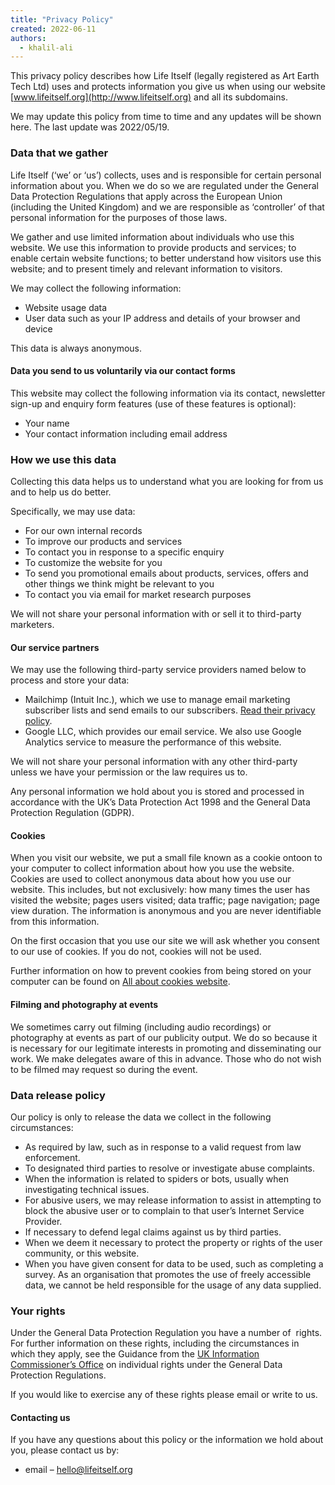 ```yaml
---
title: "Privacy Policy"
created: 2022-06-11
authors: 
  - khalil-ali
---
```


This privacy policy describes how Life Itself (legally registered as Art Earth Tech Ltd) uses and protects information you give us when using our website [www.lifeitself.org](http://www.lifeitself.org) and all its subdomains.  

We may update this policy from time to time and any updates will be shown here. The last update was 2022/05/19. 

### Data that we gather

Life Itself (‘we’ or ‘us’) collects, uses and is responsible for certain personal information about you. When we do so we are regulated under the General Data Protection Regulations that apply across the European Union (including the United Kingdom) and we are responsible as ‘controller’ of that personal information for the purposes of those laws.

We gather and use limited information about individuals who use this website. We use this information to provide products and services; to enable certain website functions; to better understand how visitors use this website; and to present timely and relevant information to visitors.

We may collect the following information:

- Website usage data
- User data such as your IP address and details of your browser and device

This data is always anonymous. 

#### Data you send to us voluntarily via our contact forms

This website may collect the following information via its contact, newsletter sign-up and enquiry form features (use of these features is optional):

- Your name
- Your contact information including email address

### How we use this data

Collecting this data helps us to understand what you are looking for from us and to help us do better.

Specifically, we may use data:

- For our own internal records
- To improve our products and services
- To contact you in response to a specific enquiry
- To customize the website for you
- To send you promotional emails about products, services, offers and other things we think might be relevant to you
- To contact you via email for market research purposes

We will not share your personal information with or sell it to third-party marketers.

#### Our service partners

We may use the following third-party service providers named below to process and store your data:

- Mailchimp (Intuit Inc.), which we use to manage email marketing subscriber lists and send emails to our subscribers. [Read their privacy policy](https://mailchimp.com/legal/privacy/).
- Google LLC, which provides our email service. We also use Google Analytics service to measure the performance of this website.

We will not share your personal information with any other third-party unless we have your permission or the law requires us to.

Any personal information we hold about you is stored and processed in accordance with the UK’s Data Protection Act 1998 and the General Data Protection Regulation (GDPR).

#### Cookies

When you visit our website, we put a small file known as a cookie ontoon to your computer to collect information about how you use the website. Cookies are used to collect anonymous data about how you use our website. This includes, but not exclusively: how many times the user has visited the website; pages users visited; data traffic; page navigation; page view duration. The information is anonymous and you are never identifiable from this information. 

On the first occasion that you use our site we will ask whether you consent to our use of cookies. If you do not, cookies will not be used.

Further information on how to prevent cookies from being stored on your computer can be found on [All about cookies website](http://www.allaboutcookies.org/).

#### Filming and photography at events

We sometimes carry out filming (including audio recordings) or photography at events as part of our publicity output. We do so because it is necessary for our legitimate interests in promoting and disseminating our work. We make delegates aware of this in advance. Those who do not wish to be filmed may request so during the event.

### Data release policy

Our policy is only to release the data we collect in the following circumstances:

- As required by law, such as in response to a valid request from law enforcement.
- To designated third parties to resolve or investigate abuse complaints.
- When the information is related to spiders or bots, usually when investigating technical issues.
- For abusive users, we may release information to assist in attempting to block the abusive user or to complain to that user’s Internet Service Provider.
- If necessary to defend legal claims against us by third parties.
- When we deem it necessary to protect the property or rights of the user community, or this website.
- When you have given consent for data to be used, such as completing a survey. As an organisation that promotes the use of freely accessible data, we cannot be held responsible for the usage of any data supplied.

### Your rights

Under the General Data Protection Regulation you have a number of  rights. For further information on these rights, including the circumstances in which they apply, see the Guidance from the [UK Information Commissioner’s Office](http://ico.org.uk/for-organisations/guide-to-the-general-data-protection-regulation-gdpr/individual-rights/) on individual rights under the General Data Protection Regulations.

If you would like to exercise any of these rights please email or write to us.

#### Contacting us

If you have any questions about this policy or the information we hold about you, please contact us by:

- email – hello@lifeitself.org
